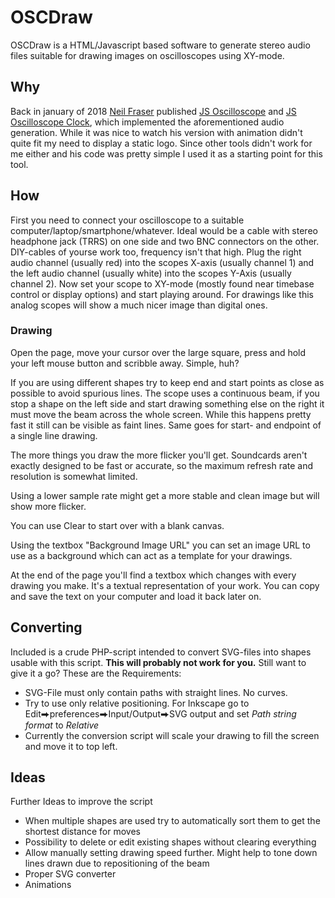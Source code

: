 # OSCDraw

OSCDraw is a HTML/Javascript based software to generate stereo audio files suitable for drawing images on oscilloscopes using XY-mode.

## Why

Back in january of 2018 [Neil Fraser](https://neil.fraser.name/) published [JS Oscilloscope](https://neil.fraser.name/news/2018/01/25/)
 and [JS Oscilloscope Clock](https://neil.fraser.name/news/2018/clock.html), which implemented the aforementioned audio generation. While it was nice to watch his version with animation didn't quite fit my need to display a static logo. Since other tools didn't work for me either and his code was pretty simple I used it as a starting point for this tool.
 
## How

First you need to connect your oscilloscope to a suitable computer/laptop/smartphone/whatever. Ideal would be a cable with stereo headphone jack (TRRS) on one side and two BNC connectors on the other. DIY-cables of yourse work too, frequency isn't that high. Plug the right audio channel (usually red) into the scopes X-axis (usually channel 1) and the left audio channel (usually white) into the scopes Y-Axis (usually channel 2).
Now set your scope to XY-mode (mostly found near timebase control or display options) and start playing around.
For drawings like this analog scopes will show a much nicer image than digital ones.

### Drawing

Open the page, move your cursor over the large square, press and hold your left mouse button and scribble away. Simple, huh?

If you are using different shapes try to keep end and start points as close as possible to avoid spurious lines. The scope uses a continuous beam, if you stop a shape on the left side and start drawing something else on the right it must move the beam across the whole screen. While this happens pretty fast it still can be visible as faint lines. Same goes for start- and endpoint of a single line drawing.

The more things you draw the more flicker you'll get. Soundcards aren't exactly designed to be fast or accurate, so the maximum refresh rate and resolution is somewhat limited.

Using a lower sample rate might get a more stable and clean image but will show more flicker.

You can use Clear to start over with a blank canvas.

Using the textbox "Background Image URL" you can set an image URL to use as a background which can act as a template for your drawings.

At the end of the page you'll find a textbox which changes with every drawing you make. It's a textual representation of your work. You can copy and save the text on your computer and load it back later on.

## Converting

Included is a crude PHP-script intended to convert SVG-files into shapes usable with this script. **This will probably not work for you.** Still want to give it a go? These are the Requirements:
* SVG-File must only contain paths with straight lines. No curves.
* Try to use only relative positioning. For Inkscape go to Edit⮕preferences⮕Input/Output⮕SVG output and set *Path string format* to *Relative*
* Currently the conversion script will scale your drawing to fill the screen and move it to top left.



## Ideas

Further Ideas to improve the script
* When multiple shapes are used try to automatically sort them to get the shortest distance for moves
* Possibility to delete or edit existing shapes without clearing everything
* Allow manually setting drawing speed further. Might help to tone down lines drawn due to repositioning of the beam
* Proper SVG converter
* Animations
